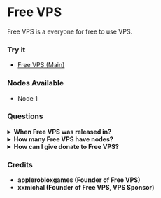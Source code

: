 # Free VPS
Free VPS is a everyone for free to use VPS.
### Try it
- [Free VPS (Main)](https://freevps.susgalaxy.xyz/)

### Nodes Available
- Node 1

### Questions
<details>
<summary><b>When Free VPS was released in?</summary>
Free VPS was released in 1 August 2023
</details>
  
<details>
<summary><b>How many Free VPS have nodes?</summary>
1 Node
</details>
  
<details>
<summary><b>How can I give donate to Free VPS?</summary>
- https://freevps.susgalaxy.xyz/donate.html
Help us get money to pay the VPS (3.50$/Month)
</details>

### Credits
- applerobloxgames (Founder of Free VPS)
- xxmichal (Founder of Free VPS, VPS Sponsor)
